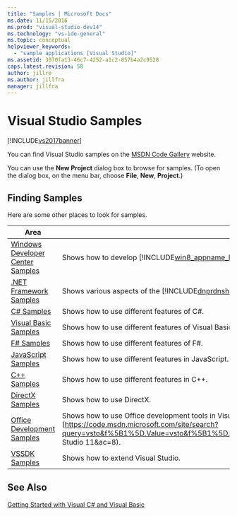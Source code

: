 ```yaml
---
title: "Samples | Microsoft Docs"
ms.date: 11/15/2016
ms.prod: "visual-studio-dev14"
ms.technology: "vs-ide-general"
ms.topic: conceptual
helpviewer_keywords:
  - "sample applications [Visual Studio]"
ms.assetid: 3070fa13-46c7-4252-a1c2-857b4a2c9528
caps.latest.revision: 58
author: jillre
ms.author: jillfra
manager: jillfra
---
```

# Visual Studio Samples
[!INCLUDE[vs2017banner](../includes/vs2017banner.md)]

You can find Visual Studio samples on the [MSDN Code Gallery](https://code.msdn.microsoft.com/) website.

 You can use the **New Project** dialog box to browse for samples. (To open the dialog box, on the menu bar, choose **File**, **New**, **Project**.)

## Finding Samples
 Here are some other places to look for samples.

|Area|Description|
|----------|-----------------|
|[Windows Developer Center Samples](https://code.msdn.microsoft.com/windowsapps/)|Shows how to develop [!INCLUDE[win8_appname_long](../includes/win8-appname-long-md.md)] apps.|
|[.NET Framework Samples](https://msdn.microsoft.com/177055f8-4a1f-43e7-aee6-995c196079b1)|Shows various aspects of the [!INCLUDE[dnprdnshort](../includes/dnprdnshort-md.md)] in C# and Visual Basic.|
|[C# Samples](https://docs.microsoft.com/samples/browse/?languages=csharp)|Shows how to use different features of C#.|
|[Visual Basic Samples](https://docs.microsoft.com/samples/browse/?languages=vb)|Shows how to use different features of Visual Basic.|
|[F# Samples](https://docs.microsoft.com/samples/browse/?languages=fsharp)|Shows how to use different features of F#.|
|[JavaScript Samples](https://docs.microsoft.com/samples/browse/?languages=javascript)|Shows how to use different features in JavaScript.|
|[C++ Samples](https://docs.microsoft.com/samples/browse/?languages=cpp)|Shows how to use different features in C++.|
|[DirectX Samples](https://docs.microsoft.com/samples/browse/?products=xbox)|Shows how to use DirectX.|
|[Office Development Samples](https://docs.microsoft.com/samples/browse/?products=office)|Shows how to use Office development tools in Visual Studio. For the most current samples, see [MSDN Developer Samples: Learn Through Code](https://code.msdn.microsoft.com/site/search?query=vsto&f%5B1%5D.Value=vsto&f%5B1%5D.Type=SearchText&f%5B0%5D.Value=11.0&f%5B0%5D.Type=VisualStudioVersion&f%5B0%5D.Text=Visual Studio 11&ac=8).|
|[VSSDK Samples](https://github.com/Microsoft/VSSDK-Extensibility-Samples)|Shows how to extend Visual Studio.|

## See Also
 [Getting Started with Visual C# and Visual Basic](../ide/getting-started-with-visual-csharp-and-visual-basic.md)
